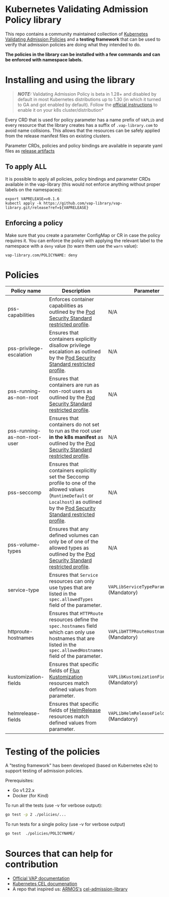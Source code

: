 # Kubernetes Validating Admission Policy library
This repo contains a community maintained collection of [Kubernetes Validating Admission Policies](https://kubernetes.io/docs/reference/access-authn-authz/validating-admission-policy/)
and a **testing framework** that can be used to verify that admission policies are doing what they intended to do.

**The policies in the library can be installed with a few commands and can be enforced with namespace labels.**

# Installing and using the library
> **_NOTE:_** Validating Admission Policy is beta in 1.28+ and disabled by default in most Kubernetes distributions up
> to 1.30 (in which it turned to GA and got enabled by default). Follow the [official instructions](https://kubernetes.io/docs/reference/access-authn-authz/validating-admission-policy/#before-you-begin)
> to enable it on your k8s cluster/distribution*

Every CRD that is used for policy parameter has a name prefix of `VAPLib` and every resource that the library creates
has a suffix of `.vap-library.com` to avoid name collisions. This allows that the resources can be safely applied from
the release manifest files on existing clusters.

Parameter CRDs, policies and policy bindings are available in separate yaml files as [release artifacts](https://github.com/vap-library/vap-library/releases/latest)

## To apply ALL
It is possible to apply all policies, policy bindings and parameter CRDs available in the vap-library (this would not
enforce anything without proper labels on the namespaces):
```
export VAPRELEASE=v0.1.6
kubectl apply -k https://github.com/vap-library/vap-library.git/release?ref=${VAPRELEASE}
```

## Enforcing a policy
Make sure that you create a parameter ConfigMap or CR in case the policy requires it. You can enforce the policy with
applying the relevant label to the namespace with a `deny` value (to warn them use the `warn` value):
```
vap-library.com/POLICYNAME: deny
```

# Policies
| Policy name                  | Description                                                                                                                                                                                                                                                               | Parameter                                    |
|------------------------------|---------------------------------------------------------------------------------------------------------------------------------------------------------------------------------------------------------------------------------------------------------------------------|----------------------------------------------|
| pss-capabilities             | Enforces container capabilities as outlined by the [Pod Security Standard restricted profile](https://kubernetes.io/docs/concepts/security/pod-security-standards/#restricted).                                                                                           | N/A                                          |
| pss-privilege-escalation     | Ensures that containers explicitly disallow privilege escalation as outlined by the [Pod Security Standard restricted profile](https://kubernetes.io/docs/concepts/security/pod-security-standards/#restricted).                                                          | N/A                                          |
| pss-running-as-non-root      | Ensures that containers are run as non-root users as outlined by the [Pod Security Standard restricted profile](https://kubernetes.io/docs/concepts/security/pod-security-standards/#restricted).                                                                         | N/A                                          |
| pss-running-as-non-root-user | Ensures that containers do not set to run as the root user **in the k8s manifest** as outlined by the [Pod Security Standard restricted profile](https://kubernetes.io/docs/concepts/security/pod-security-standards/#restricted).                                        | N/A                                          |
| pss-seccomp                  | Ensures that containers explicitly set the Seccomp profile to one of the allowed values (`RuntimeDefault` or `Localhost`) as outlined by the [Pod Security Standard restricted profile](https://kubernetes.io/docs/concepts/security/pod-security-standards/#restricted). | N/A                                          |
| pss-volume-types             | Ensures that any defined volumes can only be of one of the allowed types as outlined by the [Pod Security Standard restricted profile](https://kubernetes.io/docs/concepts/security/pod-security-standards/#restricted).                                                  | N/A                                          |
| service-type                 | Ensures that `Service` resources can only use types that are listed in the `spec.allowedTypes` field of the parameter.                                                                                                                                                    | `VAPLibServiceTypeParam` (Mandatory)         |
| httproute-hostnames          | Ensures that `HTTPRoute` resources define the `spec.hostnames` field which can only use hostnames that are listed in the `spec.allowedHostnames` field of the parameter.                                                                                                  | `VAPLibHTTPRouteHostnamesParam` (Mandatory)  |
| kustomization-fields         | Ensures that specific fields of [Flux Kustomization](https://fluxcd.io/flux/components/kustomize/kustomizations/) resources match defined values from parameter.                                                                                                          | `VAPLibKustomizationFieldsParam` (Mandatory) |
| helmrelease-fields           | Ensures that specific fields of [HelmRelease](https://fluxcd.io/flux/components/helm/helmreleases/) resources match defined values from parameter.                                                                                                                        | `VAPLibHelmReleaseFieldsParam` (Mandatory)   |

# Testing of the policies
A "testing framework" has been developed (based on Kubernetes e2e) to support testing of admission policies.

Prerequisites:
- Go v1.22.x
- Docker (for Kind)

To run all the tests (use -v for verbose output): 
```bash
go test -p 2 ./policies/...
```

To run tests for a single policy (use -v for verbose output)
```bash
go test  ./policies/POLICYNAME/
```

# Sources that can help for contribution
* [Official VAP documentation](https://kubernetes.io/docs/reference/access-authn-authz/validating-admission-policy/)
* [Kubernetes CEL documenation](https://kubernetes.io/docs/reference/using-api/cel/)
* A repo that inspired us: [ARMOS's](https://www.armosec.io/) [cel-admission-library](https://github.com/kubescape/cel-admission-library/tree/main)

